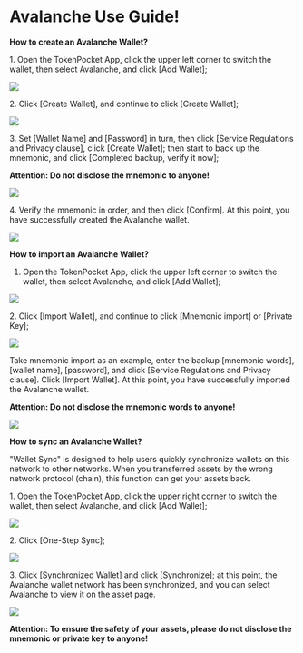 # Avalanche Use Guide!

**How to create an Avalanche Wallet?**

1\. Open the TokenPocket App, click the upper left corner to switch the wallet, then select Avalanche, and click \[Add Wallet];

![](<../../.gitbook/assets/1 (10) (1).png>)

2\. Click \[Create Wallet], and continue to click \[Create Wallet];

![](<../../.gitbook/assets/2 (21) (1).png>)

3\. Set \[Wallet Name] and \[Password] in turn, then click \[Service Regulations and Privacy clause], click \[Create Wallet]; then start to back up the mnemonic, and click \[Completed backup, verify it now];

**Attention: Do not disclose the mnemonic to anyone!**

![](<../../.gitbook/assets/3 (7) (1).png>)

4\. Verify the mnemonic in order, and then click \[Confirm]. At this point, you have successfully created the Avalanche wallet.

![](<../../.gitbook/assets/4 (5) (1).png>)

**How to import an Avalanche Wallet?**

1. Open the TokenPocket App, click the upper left corner to switch the wallet, then select Avalanche, and click \[Add Wallet];

![](<../../.gitbook/assets/5 (6) (1).png>)

2\. Click \[Import Wallet], and continue to click \[Mnemonic import] or \[Private Key];

![](<../../.gitbook/assets/6 (3).png>)

Take mnemonic import as an example, enter the backup \[mnemonic words], \[wallet name], \[password], and click \[Service Regulations and Privacy clause]. Click \[Import Wallet]. At this point, you have successfully imported the Avalanche wallet.

**Attention: Do not disclose the mnemonic words to anyone!**

![](<../../.gitbook/assets/8 (1).png>)

**How to sync an Avalanche Wallet?**

"Wallet Sync" is designed to help users quickly synchronize wallets on this network to other networks. When you transferred assets by the wrong network protocol (chain), this function can get your assets back.

1\. Open the TokenPocket App, click the upper right corner to switch the wallet, then select Avalanche, and click \[Add Wallet];

![](<../../.gitbook/assets/5 (2).png>)

2\. Click \[One-Step Sync];

![](<../../.gitbook/assets/9 (1).png>)

3\. Click \[Synchronized Wallet] and click \[Synchronize]; at this point, the Avalanche wallet network has been synchronized, and you can select Avalanche to view it on the asset page.

![](../../.gitbook/assets/10.png)

**Attention: To ensure the safety of your** **assets, please do not disclose the mnemonic or private key to anyone!**
